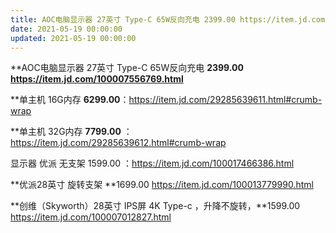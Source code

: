 ```yaml
---
title: AOC电脑显示器 27英寸 Type-C 65W反向充电 2399.00 https://item.jd.com/100007556769…
date: 2021-05-19 00:00:00
updated: 2021-05-19 00:00:00
---
```


**AOC电脑显示器 27英寸 Type-C 65W反向充电 **2399.00 https://item.jd.com/100007556769.html**

**单主机 16G内存 **6299.00**：https://item.jd.com/29285639611.html#crumb-wrap

**单主机 32G内存 **7799.00** ：https://item.jd.com/29285639612.html#crumb-wrap

显示器 优派 无支架 1599.00 ：https://item.jd.com/100017466386.html

**优派28英寸 旋转支架 **1699.00  https://item.jd.com/100013779990.html

**创维（Skyworth）28英寸 IPS屏 4K  Type-c ，升降不旋转，**1599.00  https://item.jd.com/100007012827.html

